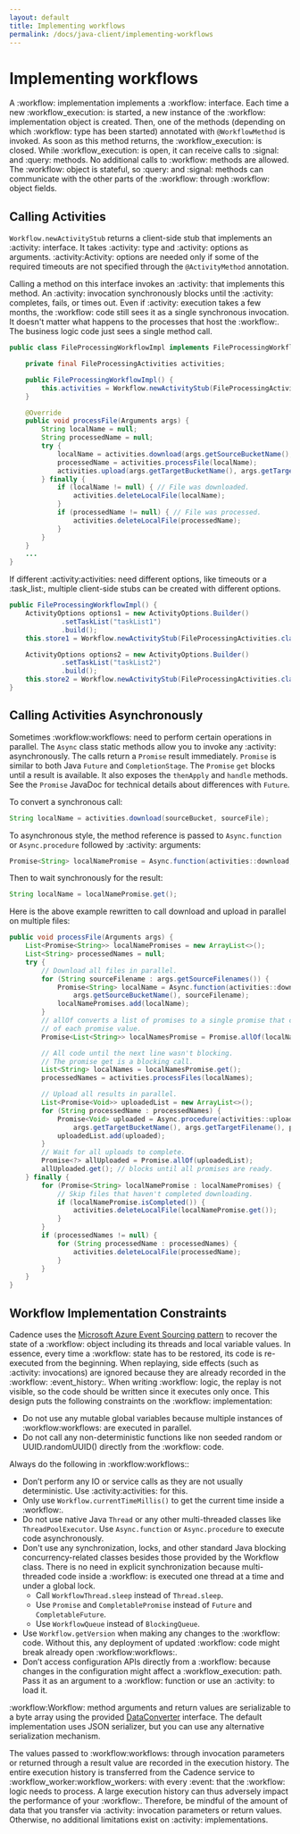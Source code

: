 ```yaml
---
layout: default
title: Implementing workflows
permalink: /docs/java-client/implementing-workflows
---
```


# Implementing workflows

A :workflow: implementation implements a :workflow: interface. Each time a new :workflow_execution: is started,
a new instance of the :workflow: implementation object is created. Then, one of the methods
(depending on which :workflow: type has been started) annotated with `@WorkflowMethod` is invoked. As soon as this method
returns, the :workflow_execution: is closed. While :workflow_execution: is open, it can receive calls to :signal: and :query: methods.
No additional calls to :workflow: methods are allowed. The :workflow: object is stateful, so :query: and :signal: methods
can communicate with the other parts of the :workflow: through :workflow: object fields.

## Calling Activities

`Workflow.newActivityStub` returns a client-side stub that implements an :activity: interface.
It takes :activity: type and :activity: options as arguments. :activity:Activity: options are needed only if some of the required
timeouts are not specified through the `@ActivityMethod` annotation.

Calling a method on this interface invokes an :activity: that implements this method.
An :activity: invocation synchronously blocks until the :activity: completes, fails, or times out. Even if :activity:
execution takes a few months, the :workflow: code still sees it as a single synchronous invocation.
It doesn't matter what happens to the processes that host the :workflow:. The business logic code
just sees a single method call.
```java
public class FileProcessingWorkflowImpl implements FileProcessingWorkflow {

    private final FileProcessingActivities activities;

    public FileProcessingWorkflowImpl() {
        this.activities = Workflow.newActivityStub(FileProcessingActivities.class);
    }

    @Override
    public void processFile(Arguments args) {
        String localName = null;
        String processedName = null;
        try {
            localName = activities.download(args.getSourceBucketName(), args.getSourceFilename());
            processedName = activities.processFile(localName);
            activities.upload(args.getTargetBucketName(), args.getTargetFilename(), processedName);
        } finally {
            if (localName != null) { // File was downloaded.
                activities.deleteLocalFile(localName);
            }
            if (processedName != null) { // File was processed.
                activities.deleteLocalFile(processedName);
            }
        }
    }
    ...
}
```
If different :activity:activities: need different options, like timeouts or a :task_list:, multiple client-side stubs can be created
with different options.

```java
public FileProcessingWorkflowImpl() {
    ActivityOptions options1 = new ActivityOptions.Builder()
             .setTaskList("taskList1")
             .build();
    this.store1 = Workflow.newActivityStub(FileProcessingActivities.class, options1);

    ActivityOptions options2 = new ActivityOptions.Builder()
             .setTaskList("taskList2")
             .build();
    this.store2 = Workflow.newActivityStub(FileProcessingActivities.class, options2);
}
```

## Calling Activities Asynchronously

Sometimes :workflow:workflows: need to perform certain operations in parallel.
The `Async` class static methods allow you to invoke any :activity: asynchronously. The calls return a `Promise` result immediately.
`Promise` is similar to both Java `Future` and `CompletionStage`. The `Promise` `get` blocks until a result is available.
It also exposes the `thenApply` and `handle` methods. See the `Promise` JavaDoc for technical details about differences with `Future`.

To convert a synchronous call:
```java
String localName = activities.download(sourceBucket, sourceFile);
```
To asynchronous style, the method reference is passed to `Async.function` or `Async.procedure`
followed by :activity: arguments:
```java
Promise<String> localNamePromise = Async.function(activities::download, sourceBucket, sourceFile);
```
Then to wait synchronously for the result:
```java
String localName = localNamePromise.get();
```
Here is the above example rewritten to call download and upload in parallel on multiple files:
```java
public void processFile(Arguments args) {
    List<Promise<String>> localNamePromises = new ArrayList<>();
    List<String> processedNames = null;
    try {
        // Download all files in parallel.
        for (String sourceFilename : args.getSourceFilenames()) {
            Promise<String> localName = Async.function(activities::download,
                args.getSourceBucketName(), sourceFilename);
            localNamePromises.add(localName);
        }
        // allOf converts a list of promises to a single promise that contains a list
        // of each promise value.
        Promise<List<String>> localNamesPromise = Promise.allOf(localNamePromises);

        // All code until the next line wasn't blocking.
        // The promise get is a blocking call.
        List<String> localNames = localNamesPromise.get();
        processedNames = activities.processFiles(localNames);

        // Upload all results in parallel.
        List<Promise<Void>> uploadedList = new ArrayList<>();
        for (String processedName : processedNames) {
            Promise<Void> uploaded = Async.procedure(activities::upload,
                args.getTargetBucketName(), args.getTargetFilename(), processedName);
            uploadedList.add(uploaded);
        }
        // Wait for all uploads to complete.
        Promise<?> allUploaded = Promise.allOf(uploadedList);
        allUploaded.get(); // blocks until all promises are ready.
    } finally {
        for (Promise<String> localNamePromise : localNamePromises) {
            // Skip files that haven't completed downloading.
            if (localNamePromise.isCompleted()) {
                activities.deleteLocalFile(localNamePromise.get());
            }
        }
        if (processedNames != null) {
            for (String processedName : processedNames) {
                activities.deleteLocalFile(processedName);
            }
        }
    }
}
```

## Workflow Implementation Constraints

Cadence uses the [Microsoft Azure Event Sourcing pattern](https://docs.microsoft.com/en-us/azure/architecture/patterns/event-sourcing) to recover
the state of a :workflow: object including its threads and local variable values.
In essence, every time a :workflow: state has to be restored, its code is re-executed from the beginning. When replaying, side
effects (such as :activity: invocations) are ignored because they are already recorded in the :workflow: :event_history:.
When writing :workflow: logic, the replay is not visible, so the code should be written since it executes only once.
This design puts the following constraints on the :workflow: implementation:

- Do not use any mutable global variables because multiple instances of :workflow:workflows: are executed in parallel.
- Do not call any non-deterministic functions like non seeded random or UUID.randomUUID() directly from the :workflow: code.

Always do the following in :workflow:workflows::
- Don’t perform any IO or service calls as they are not usually deterministic. Use :activity:activities: for this.
- Only use `Workflow.currentTimeMillis()` to get the current time inside a :workflow:.
- Do not use native Java `Thread` or any other multi-threaded classes like `ThreadPoolExecutor`. Use `Async.function` or `Async.procedure`
to execute code asynchronously.
- Don't use any synchronization, locks, and other standard Java blocking concurrency-related classes besides those provided
by the Workflow class. There is no need in explicit synchronization because multi-threaded code inside a :workflow: is
executed one thread at a time and under a global lock.
  - Call `WorkflowThread.sleep` instead of `Thread.sleep`.
  - Use `Promise` and `CompletablePromise` instead of `Future` and `CompletableFuture`.
  - Use `WorkflowQueue` instead of `BlockingQueue`.
- Use `Workflow.getVersion` when making any changes to the :workflow: code. Without this, any deployment of updated :workflow: code
might break already open :workflow:workflows:.
- Don’t access configuration APIs directly from a :workflow: because changes in the configuration might affect a :workflow_execution: path.
Pass it as an argument to a :workflow: function or use an :activity: to load it.

:workflow:Workflow: method arguments and return values are serializable to a byte array using the provided
[DataConverter](https://static.javadoc.io/com.uber.cadence/cadence-client/2.4.1/index.html?com/uber/cadence/converter/DataConverter.html)
interface. The default implementation uses JSON serializer, but you can use any alternative serialization mechanism.

The values passed to :workflow:workflows: through invocation parameters or returned through a result value are recorded in the execution history.
The entire execution history is transferred from the Cadence service to :workflow_worker:workflow_workers: with every :event: that the :workflow: logic needs to process.
A large execution history can thus adversely impact the performance of your :workflow:.
Therefore, be mindful of the amount of data that you transfer via :activity: invocation parameters or return values.
Otherwise, no additional limitations exist on :activity: implementations.
